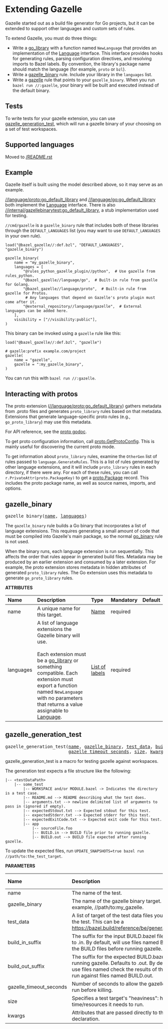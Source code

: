 <!-- Generated with Stardoc: http://skydoc.bazel.build -->

Extending Gazelle
=================

Gazelle started out as a build file generator for Go projects, but it can be
extended to support other languages and custom sets of rules.

To extend Gazelle, you must do three things:

* Write a [go_library] with a function named `NewLanguage` that provides an
  implementation of the [Language] interface. This interface provides hooks for
  generating rules, parsing configuration directives, and resolving imports
  to Bazel labels. By convention, the library's package name should match
  the language (for example, `proto` or `bzl`).
* Write a [gazelle_binary](#gazelle_binary) rule. Include your library in the `languages`
  list.
* Write a [gazelle] rule that points to your `gazelle_binary`. When you run
  `bazel run //:gazelle`, your binary will be built and executed instead of
  the default binary.

Tests
-----

To write tests for your gazelle extension, you can use [gazelle_generation_test](#gazelle_generation_test),
which will run a gazelle binary of your choosing on a set of test workspaces.


Supported languages
-------------------

Moved to [/README.rst](/README.rst#supported-languages)

Example
-------

Gazelle itself is built using the model described above, so it may serve as
an example.

[//language/proto:go_default_library] and [//language/go:go_default_library]
both implement the [Language]
interface. There is also [//internal/gazellebinarytest:go_default_library],
a stub implementation used for testing.

`//cmd/gazelle` is a `gazelle_binary` rule that includes both of these
libraries through the `DEFAULT_LANGUAGES` list (you may want to use
`DEFAULT_LANGUAGES` in your own rule).

```starlark
load("@bazel_gazelle//:def.bzl", "DEFAULT_LANGUAGES", "gazelle_binary")

gazelle_binary(
    name = "my_gazelle_binary",
    languages = [
        "@rules_python_gazelle_plugin//python",  # Use gazelle from rules_python.
        "@bazel_gazelle//language/go",  # Built-in rule from gazelle for Golang.
        "@bazel_gazelle//language/proto",  # Built-in rule from gazelle for Protos.
         # Any languages that depend on Gazelle's proto plugin must come after it.
        "@external_repository//language/gazelle",  # External languages can be added here.
    ],
    visibility = ["//visibility:public"],
)
```

This binary can be invoked using a `gazelle` rule like this:

```starlark
load("@bazel_gazelle//:def.bzl", "gazelle")

# gazelle:prefix example.com/project
gazelle(
    name = "gazelle",
    gazelle = ":my_gazelle_binary",
)
```

You can run this with `bazel run //:gazelle`.

Interacting with protos
-----------------------

The proto extension ([//language/proto:go_default_library]) gathers metadata
from .proto files and generates `proto_library` rules based on that metadata.
Extensions that generate language-specific proto rules (e.g.,
`go_proto_library`) may use this metadata.

For API reference, see the [proto godoc].

To get proto configuration information, call [proto.GetProtoConfig]. This is
mainly useful for discovering the current proto mode.

To get information about `proto_library` rules, examine the `OtherGen`
list of rules passed to `language.GenerateRules`. This is a list of rules
generated by other language extensions, and it will include `proto_library`
rules in each directory, if there were any. For each of these rules, you can
call `r.PrivateAttr(proto.PackageKey)` to get a [proto.Package] record. This
includes the proto package name, as well as source names, imports, and options.

[Language]: https://godoc.org/github.com/bazelbuild/bazel-gazelle/language#Language
[//internal/gazellebinarytest:go_default_library]: https://github.com/bazelbuild/bazel-gazelle/tree/master/internal/gazellebinarytest
[//language/go:go_default_library]: https://github.com/bazelbuild/bazel-gazelle/tree/master/language/go
[//language/proto:go_default_library]: https://github.com/bazelbuild/bazel-gazelle/tree/master/language/proto
[gazelle]: https://github.com/bazelbuild/bazel-gazelle#bazel-rule
[go_binary]: https://github.com/bazelbuild/rules_go/blob/master/go/core.rst#go-binary
[go_library]: https://github.com/bazelbuild/rules_go/blob/master/go/core.rst#go-library
[proto godoc]: https://godoc.org/github.com/bazelbuild/bazel-gazelle/language/proto
[proto.GetProtoConfig]: https://godoc.org/github.com/bazelbuild/bazel-gazelle/language/proto#GetProtoConfig
[proto.Package]: https://godoc.org/github.com/bazelbuild/bazel-gazelle/language/proto#Package

<a id="gazelle_binary"></a>

## gazelle_binary

<pre>
gazelle_binary(<a href="#gazelle_binary-name">name</a>, <a href="#gazelle_binary-languages">languages</a>)
</pre>

The `gazelle_binary` rule builds a Go binary that incorporates a list of
language extensions. This requires generating a small amount of code that
must be compiled into Gazelle's main package, so the normal [go_binary]
rule is not used.

When the binary runs, each language extension is run sequentially. This affects
the order that rules appear in generated build files. Metadata may be produced
by an earlier extension and consumed by a later extension. For example, the
proto extension stores metadata in hidden attributes of generated
`proto_library` rules. The Go extension uses this metadata to generate
`go_proto_library` rules.

**ATTRIBUTES**


| Name  | Description | Type | Mandatory | Default |
| :------------- | :------------- | :------------- | :------------- | :------------- |
| <a id="gazelle_binary-name"></a>name |  A unique name for this target.   | <a href="https://bazel.build/concepts/labels#target-names">Name</a> | required |  |
| <a id="gazelle_binary-languages"></a>languages |  A list of language extensions the Gazelle binary will use.<br><br>Each extension must be a [go_library] or something compatible. Each extension must export a function named `NewLanguage` with no parameters that returns a value assignable to [Language].   | <a href="https://bazel.build/concepts/labels">List of labels</a> | required |  |


<a id="gazelle_generation_test"></a>

## gazelle_generation_test

<pre>
gazelle_generation_test(<a href="#gazelle_generation_test-name">name</a>, <a href="#gazelle_generation_test-gazelle_binary">gazelle_binary</a>, <a href="#gazelle_generation_test-test_data">test_data</a>, <a href="#gazelle_generation_test-build_in_suffix">build_in_suffix</a>, <a href="#gazelle_generation_test-build_out_suffix">build_out_suffix</a>,
                        <a href="#gazelle_generation_test-gazelle_timeout_seconds">gazelle_timeout_seconds</a>, <a href="#gazelle_generation_test-size">size</a>, <a href="#gazelle_generation_test-kwargs">kwargs</a>)
</pre>

gazelle_generation_test is a macro for testing gazelle against workspaces.

The generation test expects a file structure like the following:

```
|-- <testDataPath>
    |-- some_test
        |-- WORKSPACE and/or MODULE.bazel -> Indicates the directory is a test case.
        |-- README.md --> README describing what the test does.
        |-- arguments.txt --> newline delimited list of arguments to pass in (ignored if empty).
        |-- expectedStdout.txt --> Expected stdout for this test.
        |-- expectedStderr.txt --> Expected stderr for this test.
        |-- expectedExitCode.txt --> Expected exit code for this test.
        |-- app
            |-- sourceFile.foo
            |-- BUILD.in --> BUILD file prior to running gazelle.
            |-- BUILD.out --> BUILD file expected after running gazelle.
```

To update the expected files, run `UPDATE_SNAPSHOTS=true bazel run //path/to:the_test_target`.


**PARAMETERS**


| Name  | Description | Default Value |
| :------------- | :------------- | :------------- |
| <a id="gazelle_generation_test-name"></a>name |  The name of the test.   |  none |
| <a id="gazelle_generation_test-gazelle_binary"></a>gazelle_binary |  The name of the gazelle binary target. For example, //path/to:my_gazelle.   |  none |
| <a id="gazelle_generation_test-test_data"></a>test_data |  A list of target of the test data files you will pass to the test. This can be a https://bazel.build/reference/be/general#filegroup.   |  none |
| <a id="gazelle_generation_test-build_in_suffix"></a>build_in_suffix |  The suffix for the input BUILD.bazel files. Defaults to .in. By default, will use files named BUILD.in as the BUILD files before running gazelle.   |  `".in"` |
| <a id="gazelle_generation_test-build_out_suffix"></a>build_out_suffix |  The suffix for the expected BUILD.bazel files after running gazelle. Defaults to .out. By default, will use files named check the results of the gazelle run against files named BUILD.out.   |  `".out"` |
| <a id="gazelle_generation_test-gazelle_timeout_seconds"></a>gazelle_timeout_seconds |  Number of seconds to allow the gazelle process to run before killing.   |  `2` |
| <a id="gazelle_generation_test-size"></a>size |  Specifies a test target's "heaviness": how much time/resources it needs to run.   |  `None` |
| <a id="gazelle_generation_test-kwargs"></a>kwargs |  Attributes that are passed directly to the test declaration.   |  none |


